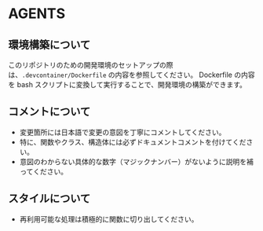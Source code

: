 # AGENTS

## 環境構築について

このリポジトリのための開発環境のセットアップの際は、`.devcontainer/Dockerfile` の内容を参照してください。
Dockerfile の内容を bash スクリプトに変換して実行することで、開発環境の構築ができます。

## コメントについて

* 変更箇所には日本語で変更の意図を丁寧にコメントしてください。
* 特に、関数やクラス、構造体には必ずドキュメントコメントを付けてください。
* 意図のわからない具体的な数字（マジックナンバー）がないように説明を補ってください。

## スタイルについて

* 再利用可能な処理は積極的に関数に切り出してください。
